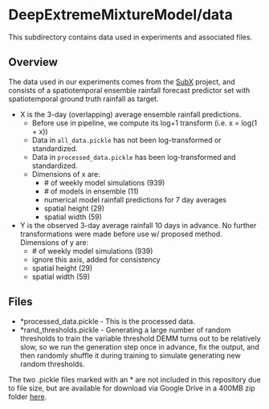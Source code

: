 # DeepExtremeMixtureModel/data

This subdirectory contains data used in experiments and associated files.

## Overview

The data used in our experiments comes from the [SubX](http://cola.gmu.edu/subx/) project, and consists of a spatiotemporal ensemble rainfall forecast predictor set with spatiotemporal ground truth rainfall as target.
- X is the 3-day (overlapping) average ensemble rainfall predictions.
  - Before use in pipeline, we compute its log+1 transform (i.e. x = log(1 + x))
  - Data in `all_data.pickle` has not been log-transformed or standardized.
  - Data in `processed_data.pickle` has been log-transformed and standardized.
  - Dimensions of x are:
      - \# of weekly model simulations (939)
      - \# of models in ensemble (11)
      - numerical model rainfall predictions for 7 day averages
      - spatial height (29)
      - spatial width (59)
- Y is the observed 3-day average rainfall 10 days in advance. No further transformations were made before use w/ proposed method. Dimensions of y are:
    - \# of weekly model simulations (939)
    - ignore this axis, added for consistency
    - spatial height (29)
    - spatial width (59)

## Files

- *processed_data.pickle - This is the processed data.
- *rand_thresholds.pickle - Generating a large number of random thresholds to train the variable threshold DEMM turns out to be relatively slow, so we run the generation step once in advance, fix the output, and then randomly shuffle it during training to simulate generating new random thresholds.

The two .pickle files marked with an * are not included in this repository due to file size, but are available for download via Google Drive in a 400MB zip folder [here](https://drive.google.com/file/d/1vy9h3uiarpwrFCGFgr9Ex81q2_1v0f34/view?usp=sharing).